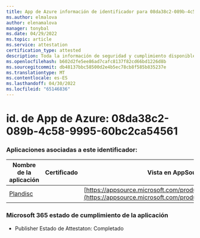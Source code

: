 ```yaml
---
title: App de Azure información de identificador para 08da38c2-089b-4c58-9995-60bc2ca54561
ms.author: elmalova
author: elenamalova
manager: tonybal
ms.date: 04/29/2022
ms.topic: article
ms.service: attestation
certification_type: attested
description: Toda la información de seguridad y cumplimiento disponible para 08da38c2-089b-4c58-9995-60bc2ca54561.
ms.openlocfilehash: b602d2fe5ee86ad7cafc8137f82cd66bd1226d8b
ms.sourcegitcommit: db48137bbc58500d2e4b5ec78cb8f585b835237e
ms.translationtype: MT
ms.contentlocale: es-ES
ms.lasthandoff: 04/30/2022
ms.locfileid: "65146836"
---
```

# <a name="azure-app-id-08da38c2-089b-4c58-9995-60bc2ca54561"></a>id. de App de Azure: 08da38c2-089b-4c58-9995-60bc2ca54561


### <a name="apps-associated-with-this-id"></a>Aplicaciones asociadas a este identificador:
| **Nombre de la aplicación** | **Certificado** | **Vista en AppSource** |
|--------------|---------------|-----------------------|
| [Plandisc](../forward/WA200003869.md) |  | [https://appsource.microsoft.com/product/office/WA200003869](https://appsource.microsoft.com/product/office/WA200003869) |

### <a name="microsoft-365-app-compliance-status"></a>Microsoft 365 estado de cumplimiento de la aplicación
- Publisher Estado de Attestaton: Completado
